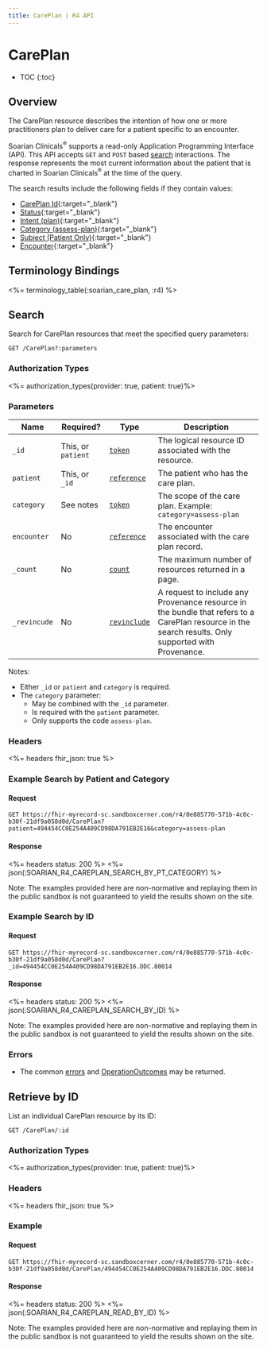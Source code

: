 ```yaml
---
title: CarePlan | R4 API
---
```


# CarePlan

* TOC
{:toc}

## Overview

The CarePlan resource describes the intention of how one or more practitioners plan to deliver care for a patient specific to an encounter.

Soarian Clinicals<sup>®</sup> supports a read-only Application Programming Interface (API). This API accepts `GET` and `POST` based [search](https://www.hl7.org/fhir/http.html#search) interactions. The response represents the most current information about the patient that is charted in Soarian Clinicals<sup>®</sup> at the time of the query. 

The search results include the following fields if they contain values:

* [CarePlan Id](http://hl7.org/fhir/r4/resource-definitions.html#Resource.id){:target="_blank"}
* [Status](http://hl7.org/fhir/r4/careplan-definitions.html#CarePlan.status){:target="_blank"}
* [Intent (plan)](http://hl7.org/fhir/r4/careplan-definitions.html#CarePlan.intent){:target="_blank"}
* [Category (assess-plan)](http://hl7.org/fhir/r4/careplan-definitions.html#CarePlan.category){:target="_blank"}
* [Subject (Patient Only)](http://hl7.org/fhir/r4/careplan-definitions.html#CarePlan.subject){:target="_blank"}
* [Encounter](http://hl7.org/fhir/r4/careplan-definitions.html#CarePlan.encounter){:target="_blank"}


## Terminology Bindings

<%= terminology_table(:soarian_care_plan, :r4) %>

## Search

Search for CarePlan resources that meet the specified query parameters:

	GET /CarePlan?:parameters

### Authorization Types

<%= authorization_types(provider: true, patient: true)%>

### Parameters

 Name         | Required?        | Type          | Description
--------------|------------------|---------------|--------------
 `_id`        | This, or `patient` | [`token`](http://hl7.org/fhir/R4/search.html#token)    | The logical resource ID associated with the resource.
 `patient`    | This, or `_id`     | [`reference`](http://hl7.org/fhir/r4/search.html#reference) | The patient who has the care plan. 
 `category`   | See notes        | [`token`](http://hl7.org/fhir/R4/search.html#token)    | The scope of the care plan. Example: `category=assess-plan`
 `encounter`  | No               | [`reference`](http://hl7.org/fhir/r4/search.html#reference) | The encounter associated with the care plan record. 
 `_count`     | No               | [`count`](https://hl7.org/fhir/r4/search.html#count)     | The maximum number of resources returned in a page.
 `_revincude` | No               | [`revinclude`](http://hl7.org/fhir/search.html#revinclude)| A request to include any Provenance resource in the bundle that refers to a CarePlan resource in the search results. Only supported with Provenance.

 Notes:

*	Either `_id` or `patient` and `category` is required.
*	The `category` parameter:
	*	May be combined with the `_id` parameter.
	*	Is required with the `patient` parameter.
	*	Only supports the code `assess-plan`.

### Headers

<%= headers fhir_json: true %>

### Example Search by Patient and Category

#### Request

	GET https://fhir-myrecord-sc.sandboxcerner.com/r4/0e885770-571b-4c0c-b30f-21df9a058d0d/CarePlan?patient=494454CC0E254A409CD98DA791EB2E16&category=assess-plan

#### Response

<%= headers status: 200 %>
<%= json(:SOARIAN_R4_CAREPLAN_SEARCH_BY_PT_CATEGORY) %>

Note: The examples provided here are non-normative and replaying them in the public sandbox is not guaranteed to yield the results shown on the site.

### Example Search by ID

#### Request

	GET https://fhir-myrecord-sc.sandboxcerner.com/r4/0e885770-571b-4c0c-b30f-21df9a058d0d/CarePlan?_id=494454CC0E254A409CD98DA791EB2E16.DDC.80014

#### Response

<%= headers status: 200 %>
<%= json(:SOARIAN_R4_CAREPLAN_SEARCH_BY_ID) %>

Note: The examples provided here are non-normative and replaying them in the public sandbox is not guaranteed to yield the results shown on the site.

### Errors

*	The common [errors](#errors) and [OperationOutcomes](https://www.hl7.org/fhir/r4/operationoutcome.html) may be returned.

## Retrieve by ID	

List an individual CarePlan resource by its ID:

	GET /CarePlan/:id

### Authorization Types

<%= authorization_types(provider: true, patient: true)%>


### Headers

<%= headers fhir_json: true %>

### Example

#### Request

	GET https://fhir-myrecord-sc.sandboxcerner.com/r4/0e885770-571b-4c0c-b30f-21df9a058d0d/CarePlan/494454CC0E254A409CD98DA791EB2E16.DDC.80014

#### Response

<%= headers status: 200 %>
<%= json(:SOARIAN_R4_CAREPLAN_READ_BY_ID) %>

Note: The examples provided here are non-normative and replaying them in the public sandbox is not guaranteed to yield the results shown on the site.







